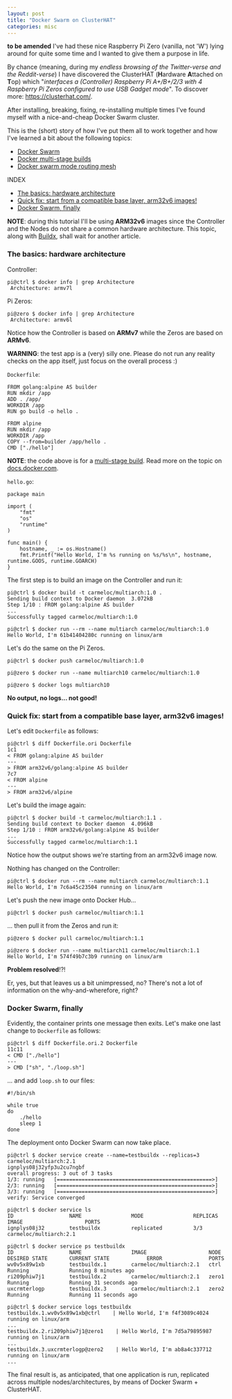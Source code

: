 ```yaml
---
layout: post
title: "Docker Swarm on ClusterHAT"
categories: misc
---
```


**to be amended**
I've had these nice Raspberry Pi Zero (vanilla, not 'W') lying around for quite some time and I wanted to give them a purpose in life.

By chance (meaning, during my _endless browsing of the Twitter-verse and the Reddit-verse_) I have discovered the ClusterHAT (**H**ardware **A**ttached on **T**op) which "_interfaces a (Controller) Raspberry Pi A+/B+/2/3 with 4 Raspberry Pi Zeros configured to use USB Gadget mode_". To discover more: https://clusterhat.com/.

After installing, breaking, fixing, re-installing multiple times I've found myself with a nice-and-cheap Docker Swarm cluster.

This is the (short) story of how I've put them all to work together and how I've learned a bit about the following topics:
- [Docker Swarm](https://docs.docker.com/engine/swarm/)
- [Docker multi-stage builds](https://docs.docker.com/develop/develop-images/multistage-build/)
- [Docker swarm mode routing mesh](https://docs.docker.com/engine/swarm/ingress/)

INDEX
- [The basics: hardware architecture](#basics)
- [Quick fix: start from a compatible base layer, arm32v6 images!](#quick)
- [Docker Swarm, finally](#swarm)

**NOTE**: during this tutorial I'll be using **ARM32v6** images since the Controller and the Nodes do not share a common hardware architecture. This topic, along with [Buildx](https://www.docker.com/blog/multi-arch-images/), shall wait for another article.
<a name="basics"></a>
### The basics: hardware architecture
Controller:
```
pi@ctrl $ docker info | grep Architecture
 Architecture: armv7l
```

Pi Zeros:
```
pi@zero $ docker info | grep Architecture
 Architecture: armv6l
``` 

Notice how the Controller is based on **ARMv7** while the Zeros are based on **ARMv6**.

**WARNING**: the test app is a (very) silly one. Please do not run any reality checks on the app itself, just focus on the overall process :)

`Dockerfile`:
```
FROM golang:alpine AS builder
RUN mkdir /app
ADD . /app/
WORKDIR /app
RUN go build -o hello .

FROM alpine
RUN mkdir /app
WORKDIR /app
COPY --from=builder /app/hello .
CMD ["./hello"]
```

**NOTE**: the code above is for a [multi-stage build](https://docs.docker.com/develop/develop-images/multistage-build/). Read more on the topic on [docs.docker.com](https://docs.docker.com/develop/develop-images/multistage-build/).

`hello.go`:
```
package main

import (
    "fmt"
    "os"
    "runtime"
)

func main() {
    hostname, _ := os.Hostname()
    fmt.Printf("Hello World, I'm %s running on %s/%s\n", hostname, runtime.GOOS, runtime.GOARCH)
}
```

The first step is to build an image on the Controller and run it:
```
pi@ctrl $ docker build -t carmeloc/multiarch:1.0 .
Sending build context to Docker daemon  3.072kB
Step 1/10 : FROM golang:alpine AS builder
...
Successfully tagged carmeloc/multiarch:1.0

pi@ctrl $ docker run --rm --name multiarch carmeloc/multiarch:1.0
Hello World, I'm 61b41404280c running on linux/arm
```

Let's do the same on the Pi Zeros.
```
pi@ctrl $ docker push carmeloc/multiarch:1.0

pi@zero $ docker run --name multiarch10 carmeloc/multiarch:1.0

pi@zero $ docker logs multiarch10
```

**No output, no logs... not good!**

<a name="quick"></a>
### Quick fix: start from a compatible base layer, arm32v6 images!
Let's edit `Dockerfile` as follows:
```
pi@ctrl $ diff Dockerfile.ori Dockerfile
1c1
< FROM golang:alpine AS builder
---
> FROM arm32v6/golang:alpine AS builder
7c7
< FROM alpine
---
> FROM arm32v6/alpine
```

Let's build the image again:
```
pi@ctrl $ docker build -t carmeloc/multiarch:1.1 .
Sending build context to Docker daemon  4.096kB
Step 1/10 : FROM arm32v6/golang:alpine AS builder
...
Successfully tagged carmeloc/multiarch:1.1
```

Notice how the output shows we're starting from an arm32v6 image now.

Nothing has changed on the Controller:
```
pi@ctrl $ docker run --rm --name multiarch carmeloc/multiarch:1.1
Hello World, I'm 7c6a45c23504 running on linux/arm
```

Let's push the new image onto Docker Hub...
```
pi@ctrl $ docker push carmeloc/multiarch:1.1
```

... then pull it from the Zeros and run it:
```
pi@zero $ docker pull carmeloc/multiarch:1.1

pi@zero $ docker run --name multiarch11 carmeloc/multiarch:1.1
Hello World, I'm 574f49b7c3b9 running on linux/arm
```

**Problem resolved**!?!

Er, yes, but that leaves us a bit unimpressed, no? There's not a lot of information on the why-and-wherefore, right?

<a name="swarm"></a>
### Docker Swarm, finally
Evidently, the container prints one message then exits. Let's make one last change to `Dockerfile` as follows:
```
pi@ctrl $ diff Dockerfile.ori.2 Dockerfile
11c11
< CMD ["./hello"]
---
> CMD ["sh", "./loop.sh"]
```

... and add `loop.sh` to our files:
```
#!/bin/sh

while true
do
    ./hello
    sleep 1
done
```

The deployment onto Docker Swarm can now take place.
```
pi@ctrl $ docker service create --name=testbuildx --replicas=3 carmeloc/multiarch:2.1
ignplys08j32yfp3u2cu7ngbf
overall progress: 3 out of 3 tasks
1/3: running   [==================================================>]
2/3: running   [==================================================>]
3/3: running   [==================================================>]
verify: Service converged

pi@ctrl $ docker service ls
ID                  NAME                MODE                REPLICAS            IMAGE                    PORTS
ignplys08j32        testbuildx          replicated          3/3                 carmeloc/multiarch:2.1

pi@ctrl $ docker service ps testbuildx
ID                  NAME                IMAGE                    NODE                     DESIRED STATE       CURRENT STATE            ERROR               PORTS
wv0v5x89w1xb        testbuildx.1        carmeloc/multiarch:2.1   ctrl                     Running             Running 8 minutes ago
ri209phiw7j1        testbuildx.2        carmeloc/multiarch:2.1   zero1                    Running             Running 31 seconds ago
uxcrmterlogp        testbuildx.3        carmeloc/multiarch:2.1   zero2                    Running             Running 11 seconds ago

pi@ctrl $ docker service logs testbuildx
testbuildx.1.wv0v5x89w1xb@ctrl    | Hello World, I'm f4f3089c4024 running on linux/arm
...
testbuildx.2.ri209phiw7j1@zero1    | Hello World, I'm 7d5a79895987 running on linux/arm
...
testbuildx.3.uxcrmterlogp@zero2    | Hello World, I'm ab8a4c337712 running on linux/arm
...
```

The final result is, as anticipated, that one application is run, replicated across multiple nodes/architectures, by means of Docker Swarm + ClusterHAT.

